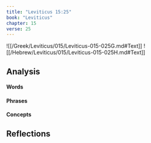 ```yaml
---
title: "Leviticus 15:25"
book: "Leviticus"
chapter: 15
verse: 25
---
```

![[/Greek/Leviticus/015/Leviticus-015-025G.md#Text]]
![[/Hebrew/Leviticus/015/Leviticus-015-025H.md#Text]]

## Analysis

#### Words

#### Phrases

#### Concepts

## Reflections
